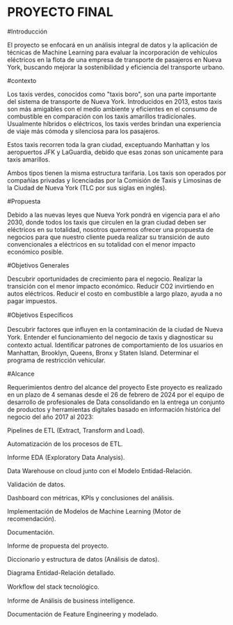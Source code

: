 # PROYECTO FINAL

#Introducción

El proyecto se enfocará en un análisis integral de datos y la aplicación de técnicas de Machine Learning para evaluar la incorporación de vehículos eléctricos en la flota de una empresa de transporte de pasajeros en Nueva York, buscando mejorar la sostenibilidad y eficiencia del transporte urbano.



#contexto

Los taxis verdes, conocidos como "taxis boro", son una parte importante del sistema de transporte de Nueva York. Introducidos en 2013, estos taxis son más amigables con el medio ambiente y eficientes en el consumo de combustible en comparación con los taxis amarillos tradicionales. Usualmente híbridos o eléctricos, los taxis verdes brindan una experiencia de viaje más cómoda y silenciosa para los pasajeros.

Estos taxis recorren toda la gran ciudad, exceptuando Manhattan y los aeropuertos JFK y LaGuardia, debido que esas zonas son unicamente para taxis amarillos.

Ambos tipos tienen la misma estructura tarifaria. Los taxis son operados por compañías privadas y licenciadas por la Comisión de Taxis y Limosinas de la Ciudad de Nueva York (TLC por sus siglas en inglés).



#Propuesta


Debido a las nuevas leyes que Nueva York pondrá en vigencia para el año 2030, donde todos los taxis que circulen en la gran ciudad deben ser eléctricos en su totalidad, nosotros queremos ofrecer una propuesta de negocios para que nuestro cliente pueda realizar su transición de auto convencionales a eléctricos en su totalidad con el menor impacto económico posible. 

#Objetivos Generales

Descubrir oportunidades de crecimiento para el negocio.
Realizar la transición con el menor impacto económico.
Reducir CO2 invirtiendo en autos eléctricos. 
Reducir el costo en combustible a largo plazo, ayuda a no pagar impuestos. 


#Objetivos Especíﬁcos

Descubrir factores que inﬂuyen en la contaminación de la ciudad de Nueva York.
Entender el funcionamiento del negocio de taxis y diagnosticar su contexto actual.
Identiﬁcar patrones de comportamiento de los usuarios en Manhattan, Brooklyn, Queens, Bronx y Staten Island.
Determinar el programa de restricción vehicular.




#Alcance

Requerimientos dentro del alcance del proyecto
Este proyecto es realizado en un plazo de 4 semanas desde el 26 de febrero de 2024 por el equipo de desarrollo de profesionales de Data consolidando en la entrega un conjunto de productos y herramientas digitales basado en información histórica del negocio del año 2017 al 2023:

Pipelines de ETL (Extract, Transform and Load).

Automatización de los procesos de ETL.

Informe EDA (Exploratory Data Analysis).

Data Warehouse on cloud junto con el Modelo Entidad-Relación.

Validación de datos.

Dashboard con métricas, KPIs y conclusiones del análisis.

Implementación	de	Modelos	de	Machine	Learning	(Motor	de recomendación).

Documentación.

Informe de propuesta del proyecto.

Diccionario y estructura de datos (Análisis de datos).

Diagrama Entidad-Relación detallado.

Workﬂow del stack tecnológico. 

Informe de Análisis de business intelligence.

Documentación de Feature Engineering y modelado.


